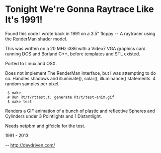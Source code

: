 
Tonight We're Gonna Raytrace Like It's 1991!
============================================

Found this code I wrote back in 1991 on a 3.5" floppy -- A raytracer using the RenderMan shader model.

This was written on a 20 MHz i386 with a Video7 VGA graphics card
running DOS and Borland C++, before templates and STL existed.

Ported to Linux and OSX.

Does not implement The RenderMan Interface, but I was attempting to do so.
Handles shadows and illuminate(), solar(), illuminance() statements.
4 random samples per pixel.

     $ make
     # Run Rt/t/rttest.t; generate Rt/t/test-anim.gif
     $ make test

Renders a GIF animation of a bunch of plastic and reflective Spheres and Cylinders under 3 Pointlights and 1 Distantlight.

Needs netpbm and gifcicle for the test.

1991 - 2013

-- http://devdriven.com/

